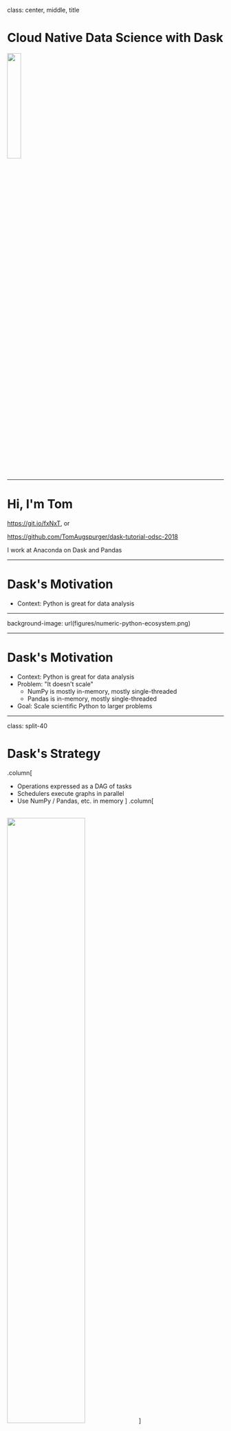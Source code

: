 class: center, middle, title

# Cloud Native Data Science with Dask

<img src="figures/dask-logo.svg" width="25%">

---

# Hi, I'm Tom


https://git.io/fxNxT, or

https://github.com/TomAugspurger/dask-tutorial-odsc-2018

I work at Anaconda on Dask and Pandas

---

# Dask's Motivation

- Context: Python is great for data analysis

---

background-image: url(figures/numeric-python-ecosystem.png)

---

# Dask's Motivation

- Context: Python is great for data analysis
- Problem: "It doesn't scale"
  + NumPy is mostly in-memory, mostly single-threaded
  + Pandas is in-memory, mostly single-threaded
- Goal: Scale scientific Python to larger problems

---

class: split-40

# Dask's Strategy

.column[
- Operations expressed as a DAG of tasks
- Schedulers execute graphs in parallel
- Use NumPy / Pandas, etc. in memory
]
.column[
<br><br>
<img src="figures/grid_search_schedule.gif" width="60%">
]

---


class: center, middle, title

# Cloud Native

---

# Cloud Native is Many Things

**Goals**

1. Easily reproducible, sharable, & remixable analyses (containers)
2. Easily compose pieces together (standard APIs between components)
3. Easily scale: Dynamic Orchestration

---

# This Deployment

- Everyone gets
  1. Live, runnable notebook with code examples and exercises
  2. Compute resources for a personal Dask Cluster
- Scale from 1 user to 100s
- Customize for alternative deployements

---

# This Deployment

<img src="figures/binder-pangeo.png" width="400px" class="left">
<img src="figures/binder-diff.png" width="500px">

---

class: center, middle, title

# This Deployment: BinderHub + Pangeo

---

# BinderHub = Repo2Docker + JupyterHub

- Git repository specifies dependencies, artifacts
- Repo2Docker builds and registers an image
- JupyterHub for auth / single-user servers
- Deployable with helm

---

# BinderHub Example

**Configure**

```yaml
binderhub:
  jupyterhub:
    hub:
      services:
        binder:
          apiToken: "<binder-token>"
    singleuser:
      image:
        daskdev/dask-notebook
```

**Deploy**

```yaml
$ helm install jupyterhub/binderhub ... -f secret.yaml -f config.yaml
```

**Docs** https://binderhub.readthedocs.io/en/latest/index.html

---

# MyBinder

<iframe src="https://mybinder.org" width="80%" height="80%"></iframe>

---

# Pangeo

- Pangeo (https://pangeo.io)
  + "Community platform for Big Data geoscience"
  + NSF, NASA, & Sloan Foundation-funded project
  + Providing the compute resources
  + https://github.com/pangeo-data/pangeo-binder
- `pangeo-binder`
  + BinderHub deployment configured to attach to a Dask Cluster

```bash
helm install pangeo-binder ... -f binder_config.yml -f binder_secret.yaml
```

---

# Deploying Dask

- Kubernetes (via helm or natively)
- YARN / Hadoop
- HPC
- https://docs.dask.org/en/latest/setup.html

---

# Thanks

- https://dask.org
- https://docs.dask.org
- https://ml.dask.org
- https://pangeo.io
